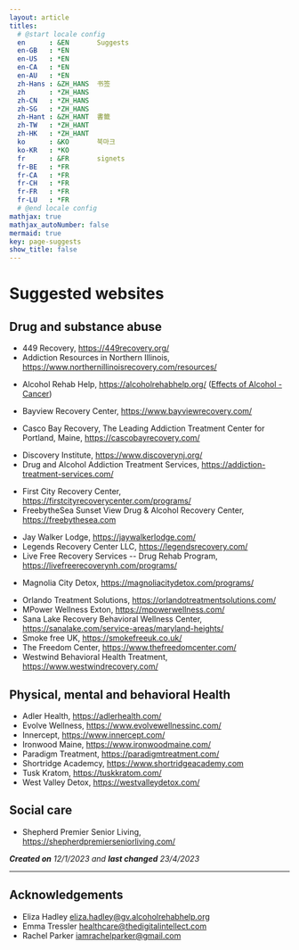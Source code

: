```yaml
---
layout: article
titles:
  # @start locale config
  en      : &EN       Suggests
  en-GB   : *EN
  en-US   : *EN
  en-CA   : *EN
  en-AU   : *EN
  zh-Hans : &ZH_HANS  书签
  zh      : *ZH_HANS
  zh-CN   : *ZH_HANS
  zh-SG   : *ZH_HANS
  zh-Hant : &ZH_HANT  書籤  
  zh-TW   : *ZH_HANT
  zh-HK   : *ZH_HANT
  ko      : &KO       북마크
  ko-KR   : *KO
  fr      : &FR       signets
  fr-BE   : *FR
  fr-CA   : *FR
  fr-CH   : *FR
  fr-FR   : *FR
  fr-LU   : *FR
  # @end locale config
mathjax: true
mathjax_autoNumber: false
mermaid: true
key: page-suggests
show_title: false
---
```


# Suggested websites

## Drug and substance abuse

* 449 Recovery, <https://449recovery.org/>
* Addiction Resources in Northern Illinois, <https://www.northernillinoisrecovery.com/resources/>
- Alcohol Rehab Help, <https://alcoholrehabhelp.org/> ([Effects of Alcohol - Cancer](https://alcoholrehabhelp.org/addiction/effects/cancer/))
* Bayview Recovery Center, <https://www.bayviewrecovery.com/>
- Casco Bay Recovery, The Leading Addiction Treatment Center for Portland, Maine, <https://cascobayrecovery.com/>
* Discovery Institute, <https://www.discoverynj.org/>
* Drug and Alcohol Addiction Treatment Services, <https://addiction-treatment-services.com/>
- First City Recovery Center, <https://firstcityrecoverycenter.com/programs/>
- FreebytheSea Sunset View Drug & Alcohol Recovery Center, <https://freebythesea.com>
* Jay Walker Lodge, <https://jaywalkerlodge.com/>
* Legends Recovery Center LLC, <https://legendsrecovery.com/>
* Live Free Recovery Services -- Drug Rehab Program,  <https://livefreerecoverynh.com/programs/>
- Magnolia City Detox, <https://magnoliacitydetox.com/programs/>
* Orlando Treatment Solutions, <https://orlandotreatmentsolutions.com/>
* MPower Wellness Exton, <https://mpowerwellness.com/>
* Sana Lake Recovery Behavioral Wellness Center, <https://sanalake.com/service-areas/maryland-heights/>
* Smoke free UK, <https://smokefreeuk.co.uk/>
* The Freedom Center, <https://www.thefreedomcenter.com/>
* Westwind Behavioral Health Treatment, <https://www.westwindrecovery.com/>

## Physical, mental and behavioral Health

* Adler Health, <https://adlerhealth.com/>
* Evolve Wellness, <https://www.evolvewellnessinc.com/>
* Innercept, <https://www.innercept.com/>
* Ironwood Maine, <https://www.ironwoodmaine.com/>
* Paradigm Treatment, <https://paradigmtreatment.com/>
* Shortridge Academcy, <https://www.shortridgeacademy.com>
* Tusk Kratom, <https://tuskkratom.com/>
* West Valley Detox, <https://westvalleydetox.com/>

## Social care

* Shepherd Premier Senior Living, <https://shepherdpremierseniorliving.com/>

***Created on** 12/1/2023 and **last changed** 23/4/2023*

---

## Acknowledgements

- Eliza Hadley <eliza.hadley@gv.alcoholrehabhelp.org>
- Emma Tressler <healthcare@thedigitalintellect.com>
- Rachel Parker <iamrachelparker@gmail.com>
